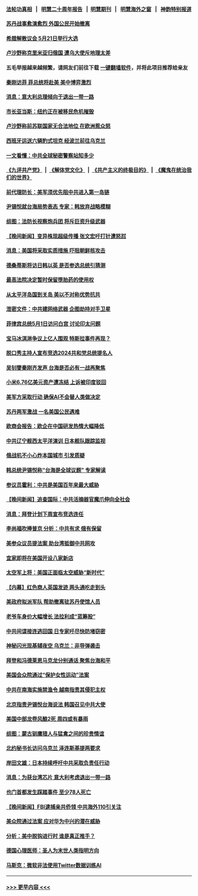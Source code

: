 #### [法轮功真相](https://github.com/gfw-breaker/truth/blob/master/README.md?t=0) &nbsp;&nbsp;|&nbsp;&nbsp; [明慧二十周年报告](https://github.com/gfw-breaker/mh-reports/blob/master/README.md?t=0) &nbsp;&nbsp;|&nbsp;&nbsp;[明慧期刊](https://github.com/gfw-breaker/mh-qikan) &nbsp;&nbsp;|&nbsp;&nbsp; [明慧海外之窗](https://github.com/gfw-breaker/mh-news/blob/master/README.md?t=0) &nbsp;&nbsp;|&nbsp;&nbsp; [神韵特别报道](https://github.com/gfw-breaker/mh-news/blob/master/shenyun.md?t=0)
#### [苏丹战事愈演愈烈 外国公民开始撤离](../pages/nsc418/n13979275.md?t=04231243) 
#### [希腊解散议会 5月21日举行大选](../pages/nsc418/n13979260.md?t=04231243) 
#### [卢沙野称克里米亚归俄国 遭乌大使斥地理太差](../pages/nsc418/n13979209.md?t=04231243) 
#### 五毛举报越来越频繁，请网友们前往下载 [一键翻墙软件](https://github.com/gfw-breaker/ssr-accounts)，并将此项目推荐给亲友
#### [秦刚访菲 菲总统将赴美 美中博弈激烈](../pages/nsc418/n13979237.md?t=04231243) 
#### [消息：意大利总理倾向于退出一带一路](../pages/nsc418/n13979213.md?t=04231243) 
#### [市长亚当斯：纽约正在被移民危机摧毁](../pages/nsc418/n13979187.md?t=04231243) 
#### [卢沙野称前苏联国家无合法地位 在欧洲惹众怒](../pages/nsc418/n13979184.md?t=04231243) 
#### [西班牙运送六辆豹式坦克 经波兰前往乌克兰](../pages/nsc418/n13979159.md?t=04231243) 
#### [一文看懂：中共全球秘密警察站知多少](../pages/nsc418/n13979167.md?t=04231243) 
#### [《九评共产党》](https://github.com/begood0513/9ping.md/blob/master/README.md) &nbsp;|&nbsp; [《解体党文化》](../../../../jtdwh.md/blob/master/README.md)  &nbsp;|&nbsp; [《共产主义的终极目的》](../../../../gczydzjmd.md/blob/master/README.md) &nbsp;|&nbsp; [《魔鬼在统治我们的世界》](../../../../mgztzwmdsj.md/blob/master/README.md) 
#### [前代理防长：美军须优先阻中共进入第一岛链](../pages/nsc418/n13979001.md?t=04231243) 
#### [尹锡悦就台海局势表态 专家：韩放弃战略模糊](../pages/nsc418/n13978969.md?t=04231243) 
#### [组图：法防长视察炮兵团 将斥巨资升级武器](../pages/nsc418/n13978953.md?t=04231243) 
#### [【晚间新闻】变异株现超级传播 张文宏吁打针遭怒怼](../pages/nsc418/n13978945.md?t=04231243) 
#### [消息：美国将采取实质措施 吓阻朝鲜核攻击](../pages/nsc418/n13978843.md?t=04231243) 
#### [德桑蒂斯将访日韩以英 是否参选总统引猜测](../pages/nsc418/n13978714.md?t=04231243) 
#### [最高法院决定暂时保留堕胎药的使用权](../pages/nsc418/n13978639.md?t=04231243) 
#### [从太平洋岛国到关岛 美以不对称优势抗共](../pages/nsc418/n13978581.md?t=04231243) 
#### [泄密文件：中共建网络武器 企图劫持对手卫星](../pages/nsc418/n13978593.md?t=04231243) 
#### [菲律宾总统5月1日访问白宫 讨论印太问题](../pages/nsc418/n13978589.md?t=04231243) 
#### [宝马冰淇淋争议上亿人围观 特斯拉事件再现？](../pages/nsc418/n13978425.md?t=04231243) 
#### [脱口秀主持人宣布竞选2024共和党总统提名人](../pages/nsc418/n13978522.md?t=04231243) 
#### [吴钊燮秦刚齐发声 台海是否必有一战再聚焦](../pages/nsc418/n13978523.md?t=04231243) 
#### [小米6.76亿美元资产遭冻结 上诉被印度驳回](../pages/nsc418/n13978509.md?t=04231243) 
#### [美军方采取行动 确保AI不会替人类做决定](../pages/nsc418/n13978497.md?t=04231243) 
#### [苏丹两军激战 一名美国公民遇难](../pages/nsc418/n13978481.md?t=04231243) 
#### [欧商会报告：欧企在中国研发热情大幅降低](../pages/nsc418/n13978472.md?t=04231243) 
#### [中共辽宁舰西太平洋演训 日本舰队跟踪监视](../pages/nsc418/n13978228.md?t=04231243) 
#### [俄战机不小心炸本国城市 引发质疑](../pages/nsc418/n13978326.md?t=04231243) 
#### [韩总统尹锡悦称“台海是全球议题” 专家解读](../pages/nsc418/n13978183.md?t=04231243) 
#### [参议员霍利：中共是美国百年来最大威胁](../pages/nsc418/n13978250.md?t=04231243) 
#### [【晚间新闻】追查国际：中共活摘器官魔爪伸向全社会](../pages/nsc418/n13978194.md?t=04231243) 
#### [消息：拜登计划下周宣布竞选连任](../pages/nsc418/n13977900.md?t=04231243) 
#### [李尚福吹捧普京 分析：中共有求 俄有保留](../pages/nsc418/n13977602.md?t=04231243) 
#### [美参众议员提法案 助台湾抵御中共网攻](../pages/nsc418/n13977841.md?t=04231243) 
#### [宜家即将在美国开设八家新店](../pages/nsc418/n13977757.md?t=04231243) 
#### [太空军上将：美国正面临太空威胁“新时代”](../pages/nsc418/n13977703.md?t=04231243) 
#### [【内幕】红色商人英国发迹 两头通吃走到头](../pages/nsc418/n13977589.md?t=04231243) 
#### [美政府拟派军队 帮助撤离驻苏丹使馆人员](../pages/nsc418/n13977635.md?t=04231243) 
#### [老爷车身价大幅增长 法拉利成“蓝筹股”](../pages/nsc418/n13977627.md?t=04231243) 
#### [中共间谍接连逃回国 日专家吁尽快防堵窃密](../pages/nsc418/n13976469.md?t=04231243) 
#### [神秘闪光现基辅夜空 乌克兰：非导弹袭击](../pages/nsc418/n13977577.md?t=04231243) 
#### [拜登和冯德莱恩马克龙分别通话 聚焦台海和平](../pages/nsc418/n13977609.md?t=04231243) 
#### [美国会众院通过“保护女性运动”法案](../pages/nsc418/n13977583.md?t=04231243) 
#### [中共在南海实施禁渔令 越南指责其侵犯主权](../pages/nsc418/n13977475.md?t=04231243) 
#### [北京指责尹锡悦台海说法 韩国召见中共大使](../pages/nsc418/n13977543.md?t=04231243) 
#### [美国中部龙卷风酿2死 周四或有暴雨](../pages/nsc418/n13977525.md?t=04231243) 
#### [组图：蒙古驯鹰猎人与猛禽之间的珍贵情谊](../pages/nsc418/n13977087.md?t=04231243) 
#### [北约秘书长访问乌克兰 泽连斯基提两要求](../pages/nsc418/n13977414.md?t=04231243) 
#### [岸田文雄：日本持续呼吁中共采取负责任行动](../pages/nsc418/n13977307.md?t=04231243) 
#### [消息：为获台湾芯片 意大利考虑退出一带一路](../pages/nsc418/n13977202.md?t=04231243) 
#### [也门首都发生踩踏事件 至少78人死亡](../pages/nsc418/n13977138.md?t=04231243) 
#### [【晚间新闻】FBI逮捕亲共侨领 中共海外110引关注](../pages/nsc418/n13977148.md?t=04231243) 
#### [美众院通过法案 应对华为中兴的潜在威胁](../pages/nsc418/n13977088.md?t=04231243) 
#### [分析：美中脱钩进行时 谁是真正推手？](../pages/nsc418/n13976841.md?t=04231243) 
#### [德国心理医师：圣人为末世人类指明方向](../pages/nsc418/n13976482.md?t=04231243) 
#### [马斯克：微软非法使用Twitter数据训练AI](../pages/nsc418/n13976893.md?t=04231243) 

----
#### [ >>> 更早内容 <<< ](../indexes/nsc418-earlier.md)
